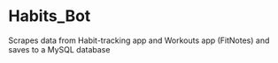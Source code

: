 # Habits_Bot
Scrapes data from Habit-tracking app and Workouts app (FitNotes) and saves to a MySQL database
